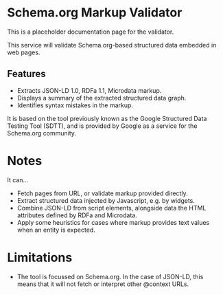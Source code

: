 
# Schema.org Markup Validator

This is a placeholder documentation page for the validator.

This service will validate Schema.org-based structured data embedded in web pages.

## Features

 * Extracts JSON-LD 1.0, RDFa 1.1, Microdata markup.
 * Displays a summary of the extracted structured data graph.
 * Identifies syntax mistakes in the markup.
 
It is based on the tool previously known as the Google Structured Data Testing Tool (SDTT), and is provided 
by Google as a service for the Schema.org community. 

# Notes

It can...

 * Fetch pages from URL, or validate markup provided directly.
 * Extract structured data injected by Javascript, e.g. by widgets.
 * Combine JSON-LD from script elements, alongside data the HTML attributes defined by RDFa and Microdata.
 * Apply some heuristics for cases where markup provides text values when an entity is expected.

# Limitations

 * The tool is focussed on Schema.org. In the case of JSON-LD, this means that it will not fetch or interpret  other @context URLs.


